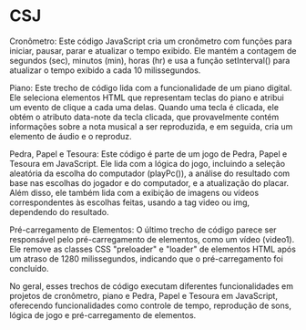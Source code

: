 # CSJ
Cronômetro:
Este código JavaScript cria um cronômetro com funções para iniciar, pausar, parar e atualizar o tempo exibido. Ele mantém a contagem de segundos (sec), minutos (min), horas (hr) e usa a função setInterval() para atualizar o tempo exibido a cada 10 milissegundos.

Piano:
Este trecho de código lida com a funcionalidade de um piano digital. Ele seleciona elementos HTML que representam teclas do piano e atribui um evento de clique a cada uma delas. Quando uma tecla é clicada, ele obtém o atributo data-note da tecla clicada, que provavelmente contém informações sobre a nota musical a ser reproduzida, e em seguida, cria um elemento de áudio e o reproduz.

Pedra, Papel e Tesoura:
Este código é parte de um jogo de Pedra, Papel e Tesoura em JavaScript. Ele lida com a lógica do jogo, incluindo a seleção aleatória da escolha do computador (playPc()), a análise do resultado com base nas escolhas do jogador e do computador, e a atualização do placar. Além disso, ele também lida com a exibição de imagens ou vídeos correspondentes às escolhas feitas, usando a tag video ou img, dependendo do resultado.

Pré-carregamento de Elementos:
O último trecho de código parece ser responsável pelo pré-carregamento de elementos, como um vídeo (video1). Ele remove as classes CSS "preloader" e "loader" de elementos HTML após um atraso de 1280 milissegundos, indicando que o pré-carregamento foi concluído.

No geral, esses trechos de código executam diferentes funcionalidades em projetos de cronômetro, piano e Pedra, Papel e Tesoura em JavaScript, oferecendo funcionalidades como controle de tempo, reprodução de sons, lógica de jogo e pré-carregamento de elementos. 